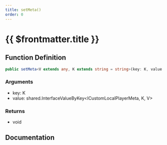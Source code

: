 ```yaml
---
title: setMeta()
order: 0
---
```


# {{ $frontmatter.title }}

## Function Definition

```ts
public setMeta<V extends any, K extends string = string>(key: K, value: shared.InterfaceValueByKey<ICustomLocalPlayerMeta, K, V>): void;
```

### Arguments

* key: K
* value: shared.InterfaceValueByKey\<ICustomLocalPlayerMeta, K, V\>

### Returns

* void

## Documentation

<!--@include: ./parts/setMeta.md-->
